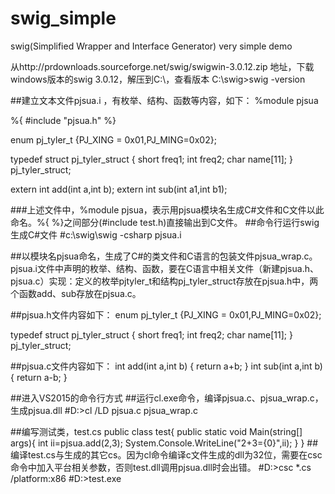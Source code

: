 # swig_simple
swig(Simplified Wrapper and Interface Generator) very simple demo  

从http://prdownloads.sourceforge.net/swig/swigwin-3.0.12.zip 地址，下载windows版本的swig 3.0.12，解压到C:\，查看版本
C:\swig>swig -version

##建立文本文件pjsua.i ，有枚举、结构、函数等内容，如下：
%module pjsua

%{
\#include "pjsua.h"
%}

enum pj_tyler_t {PJ_XING = 0x01,PJ_MING=0x02};

typedef struct pj_tyler_struct
{
  short freq1;
  int freq2;
  char name[11];
} pj_tyler_struct;

extern int add(int a,int b);
extern int sub(int a1,int b1);

###上述文件中，%module pjsua，表示用pjsua模块名生成C#文件和C文件以此命名。%{ %}之间部分(#include test.h)直接输出到C文件。
##命令行运行swig生成C#文件
#c:\swig\swig -csharp pjsua.i

##以模块名pjsua命名，生成了C#的类文件和C语言的包装文件pjsua_wrap.c。 pjsua.i文件中声明的枚举、结构、函数，要在C语言中相关文件（新建pjsua.h、pjsua.c）实现：定义的枚举pjtyler_t和结构pj_tyler_struct存放在pjsua.h中，两个函数add、sub存放在pjsua.c。

##pjsua.h文件内容如下：
enum pj_tyler_t {PJ_XING = 0x01,PJ_MING=0x02};

typedef struct pj_tyler_struct
{
  short freq1;
  int freq2;
  char name[11];
} pj_tyler_struct;

##pjsua.c文件内容如下：
int add(int a,int b)
{
	return a+b;
}
int sub(int a,int b)
{
	return a-b;
}

##进入VS2015的命令行方式
##运行cl.exe命令，编译pjsua.c、pjsua_wrap.c，生成pjsua.dll
#D:\>cl /LD pjsua.c pjsua_wrap.c

##编写测试类，test.cs
public class test{
	public static void Main(string[] args){
		int ii=pjsua.add(2,3);
		System.Console.WriteLine("2+3={0}",ii);
	}
}
##编译test.cs与生成的其它cs。因为cl命令编译c文件生成的dll为32位，需要在csc命令中加入平台相关参数，否则test.dll调用pjsua.dll时会出错。
#D:\>csc *.cs /platform:x86
#D:\>test.exe
